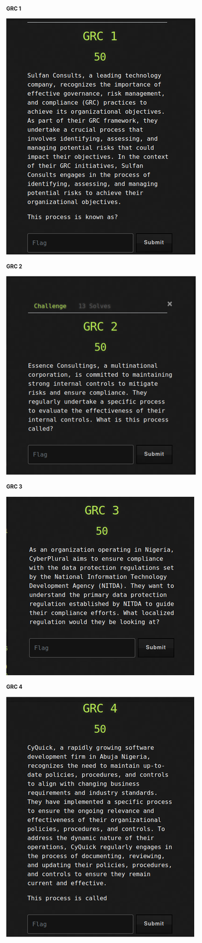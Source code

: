 #### GRC 1
![](https://raw.githubusercontent.com/cyberexpertsng/cseanctfv1/main/GRC/2023-07-12_15-16.png)
#### GRC 2
![](https://raw.githubusercontent.com/cyberexpertsng/cseanctfv1/main/GRC/2023-07-12_15-16_1.png)
#### GRC 3
![](https://raw.githubusercontent.com/cyberexpertsng/cseanctfv1/main/GRC/2023-07-12_15-16_2.png)
#### GRC 4
![](https://raw.githubusercontent.com/cyberexpertsng/cseanctfv1/main/GRC/2023-07-12_15-17.png)
